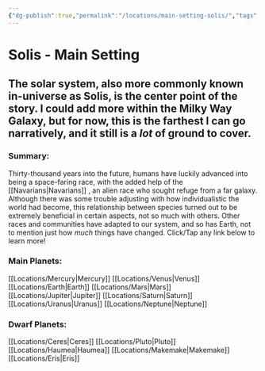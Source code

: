 ```yaml
---
{"dg-publish":true,"permalink":"/locations/main-setting-solis/","tags":["masterlist"],"dgHomeLink":true,"dgShowLocalGraph":true,"dgShowFileTree":true}
---
```


# Solis - Main Setting

## The solar system, also more commonly known in-universe as Solis, is the center point of the story. I could add more within the Milky Way Galaxy, but for now, this is the farthest I can go narratively, and it still is a *lot* of ground to cover.

### Summary:

Thirty-thousand years into the future, humans have luckily advanced into being a space-faring race, with the added help of the [[Navarians\|Navarians]] , an alien race who sought refuge from a far galaxy. Although there was some trouble adjusting with how individualistic the world had become, this relationship between species turned out to be extremely beneficial in certain aspects, not so much with others. Other races and communities have adapted to our system, and so has Earth, not to mention just how *much* things have changed. Click/Tap any link below to learn more!

### Main Planets:
[[Locations/Mercury\|Mercury]]
[[Locations/Venus\|Venus]]
[[Locations/Earth\|Earth]]
[[Locations/Mars\|Mars]]
[[Locations/Jupiter\|Jupiter]]
[[Locations/Saturn\|Saturn]]
[[Locations/Uranus\|Uranus]]
[[Locations/Neptune\|Neptune]]

### Dwarf Planets:
[[Locations/Ceres\|Ceres]]
[[Locations/Pluto\|Pluto]]
[[Locations/Haumea\|Haumea]]
[[Locations/Makemake\|Makemake]]
[[Locations/Eris\|Eris]]
